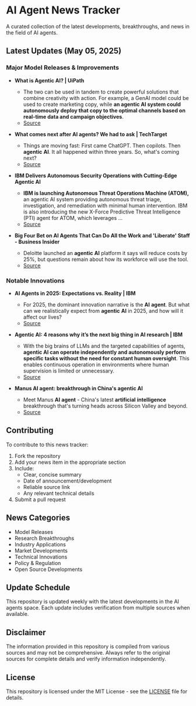 # AI Agent News Tracker

A curated collection of the latest developments, breakthroughs, and news in the field of AI agents.

## Latest Updates (May 05, 2025)


### Major Model Releases & Improvements

- **What is Agentic AI? | UiPath**
  - The two can be used in tandem to create powerful solutions that combine creativity with action. For example, a GenAI model could be used to create marketing copy, while <strong>an agentic AI system could autonomously deploy that copy to the optimal channels based on real-time data and campaign objectives</strong>.
  - [Source](https://www.uipath.com/ai/agentic-ai)

- **What comes next after AI agents? We had to ask | TechTarget**
  - Things are moving fast: First came ChatGPT. Then copilots. Then <strong>agentic</strong> <strong>AI</strong>. It all happened within three years. So, what&#x27;s coming next?
  - [Source](https://www.techtarget.com/searchcustomerexperience/opinion/What-comes-next-after-AI-agents-We-had-to-ask)

- **IBM Delivers Autonomous Security Operations with Cutting-Edge Agentic AI**
  - <strong>IBM is launching Autonomous Threat Operations Machine (ATOM),</strong> an agentic AI system providing autonomous threat triage, investigation, and remediation with minimal human intervention. IBM is also introducing the new X-Force Predictive Threat Intelligence (PTI) agent for ATOM, which leverages ...
  - [Source](https://newsroom.ibm.com/2025-04-28-ibm-delivers-autonomous-security-operations-with-cutting-edge-agentic-ai)

- **Big Four Bet on AI Agents That Can Do All the Work and 'Liberate' Staff - Business Insider**
  - Deloitte launched an <strong>agentic</strong> <strong>AI</strong> platform it says will reduce costs by 25%, but questions remain about how its workforce will use the tool.
  - [Source](https://www.businessinsider.com/deloitte-ey-launch-agentic-ai-platforms-big-four-competition2025-3)

### Notable Innovations

- **AI Agents in 2025: Expectations vs. Reality | IBM**
  - For 2025, the dominant innovation narrative is the <strong>AI</strong> <strong>agent</strong>. But what can we realistically expect from <strong>agentic</strong> <strong>AI</strong> in 2025, and how will it affect our lives?
  - [Source](https://www.ibm.com/think/insights/ai-agents-2025-expectations-vs-reality)

- **Agentic AI: 4 reasons why it’s the next big thing in AI research | IBM**
  - With the big brains of LLMs and the targeted capabilities of agents, <strong>agentic AI can operate independently and autonomously perform specific tasks without the need for constant human oversight</strong>. This enables continuous operation in environments where human supervision is limited or unnecessary.
  - [Source](https://www.ibm.com/think/insights/agentic-ai)

- **Manus AI agent: breakthrough in China's agentic AI**
  - Meet Manus <strong>AI</strong> <strong>agent</strong> - China&#x27;s latest <strong>artificial</strong> <strong>intelligence</strong> breakthrough that&#x27;s turning heads across Silicon Valley and beyond.
  - [Source](https://www.artificialintelligence-news.com/news/manus-ai-agent-breakthrough-in-chinas-agentic-ai/)

## Contributing

To contribute to this news tracker:

1. Fork the repository
2. Add your news item in the appropriate section
3. Include:
   - Clear, concise summary
   - Date of announcement/development
   - Reliable source link
   - Any relevant technical details
4. Submit a pull request

## News Categories

- Model Releases
- Research Breakthroughs
- Industry Applications
- Market Developments
- Technical Innovations
- Policy & Regulation
- Open Source Developments

## Update Schedule

This repository is updated weekly with the latest developments in the AI agents space. Each update includes verification from multiple sources when available.

## Disclaimer

The information provided in this repository is compiled from various sources and may not be comprehensive. Always refer to the original sources for complete details and verify information independently.

## License

This repository is licensed under the MIT License - see the [LICENSE](LICENSE) file for details.
